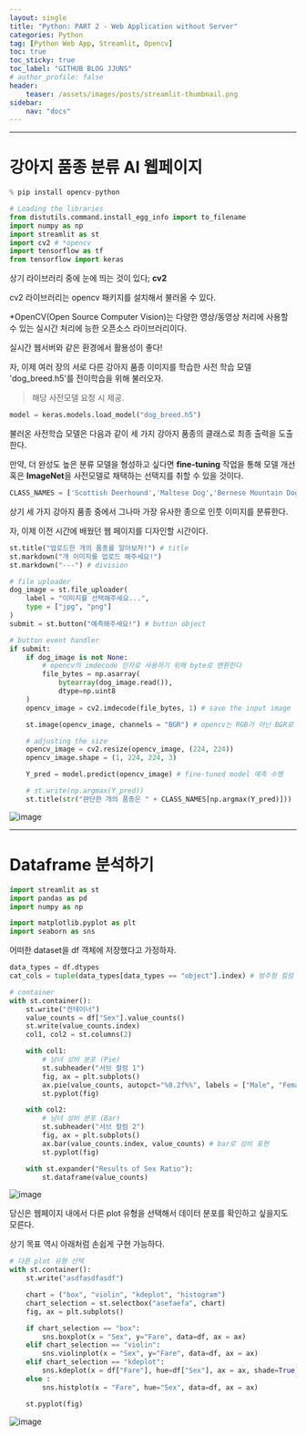 ```yaml
---
layout: single
title: "Python: PART 2 - Web Application without Server"
categories: Python
tag: [Python Web App, Streamlit, Opencv]
toc: true
toc_sticky: true
toc_label: "GITHUB BLOG JJUNS"
# author_profile: false
header:
    teaser: /assets/images/posts/streamlit-thumbnail.png
sidebar:
    nav: "docs"
---
```


****
# 강아지 품종 분류 AI 웹페이지

```python
% pip install opencv-python
```

```python
# Loading the libraries
from distutils.command.install_egg_info import to_filename
import numpy as np
import streamlit as st
import cv2 # *opencv
import tensorflow as tf
from tensorflow import keras
```

상기 라이브러리 중에 눈에 띄는 것이 있다; **cv2**

cv2 라이브러리는 opencv 패키지를 설치해서 불러올 수 있다.

*OpenCV(Open Source Computer Vision)는 다양한 영상/동영상 처리에 사용할 수 있는 실시간 처리에 능한 오픈소스 라이브러리이다.

실시간 웹서버와 같은 환경에서 활용성이 좋다!

자, 이제 여러 장의 서로 다른 강아지 품종 이미지를 학습한 사전 학습 모델 'dog_breed.h5'를 전이학습을 위해 불러오자.

> 해당 사전모델 요청 시 제공.

```python
model = keras.models.load_model("dog_breed.h5")
```

불러온 사전학습 모델은 다음과 같이 세 가지 강아지 품종의 클래스로 최종 출력을 도출한다.

만약, 더 완성도 높은 분류 모델을 형성하고 싶다면 **fine-tuning** 작업을 통해 모델 개선 혹은 **ImageNet**을 사전모델로 채택하는 선택지를 취할 수 있을 것이다.

```python
CLASS_NAMES = ['Scottish Deerhound','Maltese Dog','Bernese Mountain Dog']
```

상기 세 가지 강아지 품종 중에서 그나마 가장 유사한 종으로 인풋 이미지를 분류한다.

자, 이제 이전 시간에 배웠던 웹 페이지를 디자인할 시간이다.

```python
st.title("업로드한 개의 품종를 알아보자!") # title
st.markdown("개 이미지를 업로드 해주세요!")
st.markdown("---") # division

# file uploader
dog_image = st.file_uploader(
    label = "이미지를 선택해주세요...", 
    type = ["jpg", "png"]
)
submit = st.button("예측해주세요!") # button object
```

```python
# button event handler
if submit:
    if dog_image is not None:
        # opencv의 imdecode 인자로 사용하기 위해 byte로 변환한다
        file_bytes = np.asarray(
            bytearray(dog_image.read()), 
            dtype=np.uint8
    )
    opencv_image = cv2.imdecode(file_bytes, 1) # save the input image

    st.image(opencv_image, channels = "BGR") # opencv는 RGB가 아닌 BGR로 포맷을 저장한다

    # adjusting the size
    opencv_image = cv2.resize(opencv_image, (224, 224))
    opencv_image.shape = (1, 224, 224, 3)

    Y_pred = model.predict(opencv_image) # fine-tuned model 예측 수행

    # st.write(np.argmax(Y_pred))
    st.title(str("판단한 개의 품종은 " + CLASS_NAMES[np.argmax(Y_pred)]))
```

![image](https://user-images.githubusercontent.com/39285147/184471368-46e7b321-db37-41d1-acd6-717e9478f320.png)


****
# Dataframe 분석하기

```python
import streamlit as st
import pandas as pd
import numpy as np

import matplotlib.pyplot as plt
import seaborn as sns
```

어떠한 dataset을 df 객체에 저장했다고 가정하자.

```python
data_types = df.dtypes
cat_cols = tuple(data_types[data_types == "object"].index) # 범주형 컬럼 저장
```

```python
# container
with st.container():
    st.write("컨테이너")
    value_counts = df["Sex"].value_counts()
    st.write(value_counts.index)
    col1, col2 = st.columns(2)

    with col1:
        # 남녀 성비 분포 (Pie)
        st.subheader("서브 컬럼 1")
        fig, ax = plt.subplots()
        ax.pie(value_counts, autopct="%0.2f%%", labels = ["Male", "Female"]) # 원형으로 성비 표현
        st.pyplot(fig)

    with col2:
        # 남녀 성비 분포 (Bar)
        st.subheader("서브 컬럼 2")
        fig, ax = plt.subplots()
        ax.bar(value_counts.index, value_counts) # bar로 성비 표현
        st.pyplot(fig)

    with st.expander("Results of Sex Ratio"):
        st.dataframe(value_counts)
```

![image](https://user-images.githubusercontent.com/39285147/184472017-70a9dc48-5908-4104-9d56-167c49260c7f.png)


당신은 웹페이지 내에서 다른 plot 유형을 선택해서 데이터 분포를 확인하고 싶을지도 모른다.

상기 목표 역시 아래처럼 손쉽게 구현 가능하다.

```python
# 다른 plot 유형 선택
with st.container():
    st.write("asdfasdfasdf")

    chart = ("box", "violin", "kdeplot", "histogram")
    chart_selection = st.selectbox("asefaefa", chart)
    fig, ax = plt.subplots()

    if chart_selection == "box":
        sns.boxplot(x = "Sex", y="Fare", data=df, ax = ax)
    elif chart_selection == "violin":
        sns.violinplot(x = "Sex", y="Fare", data=df, ax = ax)
    elif chart_selection == "kdeplot":
        sns.kdeplot(x = df["Fare"], hue=df["Sex"], ax = ax, shade=True)
    else :
        sns.histplot(x = "Fare", hue="Sex", data=df, ax = ax)

    st.pyplot(fig)
```

![image](https://user-images.githubusercontent.com/39285147/184472175-c98abfb5-55c4-4af4-a688-521659032de1.png)

